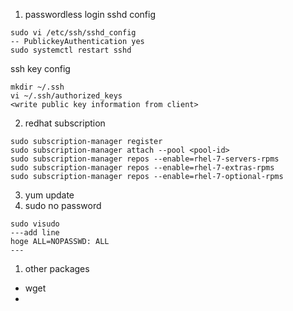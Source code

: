 1. passwordless login
sshd config
```
sudo vi /etc/ssh/sshd_config
-- PublickeyAuthentication yes
sudo systemctl restart sshd
```
  ssh key config
```
mkdir ~/.ssh
vi ~/.ssh/authorized_keys
<write public key information from client>
```
2. redhat subscription
```
sudo subscription-manager register
sudo subscription-manager attach --pool <pool-id>
sudo subscription-manager repos --enable=rhel-7-servers-rpms
sudo subscription-manager repos --enable=rhel-7-extras-rpms
sudo subscription-manager repos --enable=rhel-7-optional-rpms
```
3. yum update
1. sudo no password
```
sudo visudo
---add line
hoge ALL=NOPASSWD: ALL
---
```
1. other packages
- wget
- 

